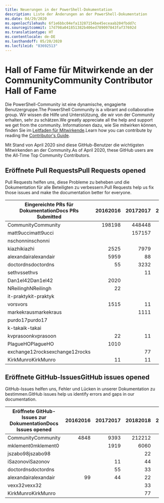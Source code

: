 ```yaml
---
title: Neuerungen in der PowerShell-Dokumentation
description: Liste der Änderungen an der PowerShell-Dokumentation
ms.date: 04/29/2020
ms.openlocfilehash: 6f1e6bbc04efa13287154be45eceaab204fbdd7c
ms.sourcegitcommit: 17d798a041851382b406ed789097843faf37692d
ms.translationtype: HT
ms.contentlocale: de-DE
ms.lasthandoff: 05/20/2020
ms.locfileid: "83692513"
---
```

# <a name="community-contributor-hall-of-fame"></a><span data-ttu-id="043ff-103">Hall of Fame für Mitwirkende an der Community</span><span class="sxs-lookup"><span data-stu-id="043ff-103">Community Contributor Hall of Fame</span></span>

<span data-ttu-id="043ff-104">Die PowerShell-Community ist eine dynamische, engagierte Benutzergruppe.</span><span class="sxs-lookup"><span data-stu-id="043ff-104">The PowerShell Community is a vibrant and collaborative group.</span></span> <span data-ttu-id="043ff-105">Wir wissen die Hilfe und Unterstützung, die wir von der Community erhalten, sehr zu schätzen.</span><span class="sxs-lookup"><span data-stu-id="043ff-105">We greatly appreciate all the help and support we get from the community.</span></span> <span data-ttu-id="043ff-106">Informationen dazu, wie Sie mitwirken können, finden Sie im [Leitfaden für Mitwirkende][contrib].</span><span class="sxs-lookup"><span data-stu-id="043ff-106">Learn how you can contribute by reading the [Contributor's Guide][contrib].</span></span>

<span data-ttu-id="043ff-107">Mit Stand von April 2020 sind diese GitHub-Benutzer die wichtigsten Mitwirkenden an der Community.</span><span class="sxs-lookup"><span data-stu-id="043ff-107">As of April 2020, these GitHub users are the All-Time Top Community Contributors.</span></span>

## <a name="pull-requests-opened"></a><span data-ttu-id="043ff-108">Eröffnete Pull Requests</span><span class="sxs-lookup"><span data-stu-id="043ff-108">Pull Requests opened</span></span>

<span data-ttu-id="043ff-109">Pull Requests helfen uns, diese Probleme zu beheben und die Dokumentation für alle Beteiligten zu verbessern.</span><span class="sxs-lookup"><span data-stu-id="043ff-109">Pull Requests help us fix those issues and make the documentation better for everyone.</span></span>

| <span data-ttu-id="043ff-110">Eingereichte PRs für Dokumentation</span><span class="sxs-lookup"><span data-stu-id="043ff-110">Docs PRs Submitted</span></span> | <span data-ttu-id="043ff-111">2016</span><span class="sxs-lookup"><span data-stu-id="043ff-111">2016</span></span> | <span data-ttu-id="043ff-112">2017</span><span class="sxs-lookup"><span data-stu-id="043ff-112">2017</span></span> | <span data-ttu-id="043ff-113">2018</span><span class="sxs-lookup"><span data-stu-id="043ff-113">2018</span></span> | <span data-ttu-id="043ff-114">2019</span><span class="sxs-lookup"><span data-stu-id="043ff-114">2019</span></span> | <span data-ttu-id="043ff-115">2020</span><span class="sxs-lookup"><span data-stu-id="043ff-115">2020</span></span> | <span data-ttu-id="043ff-116">Grand Total</span><span class="sxs-lookup"><span data-stu-id="043ff-116">Grand Total</span></span> |
| ------------------ | ---: | ---: | ---: | ---: | ---: | ----------: |
| <span data-ttu-id="043ff-117">Community</span><span class="sxs-lookup"><span data-stu-id="043ff-117">Community</span></span>          |  <span data-ttu-id="043ff-118">198</span><span class="sxs-lookup"><span data-stu-id="043ff-118">198</span></span> |  <span data-ttu-id="043ff-119">448</span><span class="sxs-lookup"><span data-stu-id="043ff-119">448</span></span> |  <span data-ttu-id="043ff-120">468</span><span class="sxs-lookup"><span data-stu-id="043ff-120">468</span></span> |  <span data-ttu-id="043ff-121">322</span><span class="sxs-lookup"><span data-stu-id="043ff-121">322</span></span> |   <span data-ttu-id="043ff-122">38</span><span class="sxs-lookup"><span data-stu-id="043ff-122">38</span></span> |        <span data-ttu-id="043ff-123">1477</span><span class="sxs-lookup"><span data-stu-id="043ff-123">1477</span></span> |
| <span data-ttu-id="043ff-124">matt9ucci</span><span class="sxs-lookup"><span data-stu-id="043ff-124">matt9ucci</span></span>          |      |  <span data-ttu-id="043ff-125">157</span><span class="sxs-lookup"><span data-stu-id="043ff-125">157</span></span> |   <span data-ttu-id="043ff-126">80</span><span class="sxs-lookup"><span data-stu-id="043ff-126">80</span></span> |   <span data-ttu-id="043ff-127">30</span><span class="sxs-lookup"><span data-stu-id="043ff-127">30</span></span> |      |         <span data-ttu-id="043ff-128">267</span><span class="sxs-lookup"><span data-stu-id="043ff-128">267</span></span> |
| <span data-ttu-id="043ff-129">nschonni</span><span class="sxs-lookup"><span data-stu-id="043ff-129">nschonni</span></span>           |      |      |   <span data-ttu-id="043ff-130">14</span><span class="sxs-lookup"><span data-stu-id="043ff-130">14</span></span> |  <span data-ttu-id="043ff-131">138</span><span class="sxs-lookup"><span data-stu-id="043ff-131">138</span></span> |      |         <span data-ttu-id="043ff-132">152</span><span class="sxs-lookup"><span data-stu-id="043ff-132">152</span></span> |
| <span data-ttu-id="043ff-133">kiazhi</span><span class="sxs-lookup"><span data-stu-id="043ff-133">kiazhi</span></span>             |   <span data-ttu-id="043ff-134">25</span><span class="sxs-lookup"><span data-stu-id="043ff-134">25</span></span> |   <span data-ttu-id="043ff-135">79</span><span class="sxs-lookup"><span data-stu-id="043ff-135">79</span></span> |   <span data-ttu-id="043ff-136">12</span><span class="sxs-lookup"><span data-stu-id="043ff-136">12</span></span> |      |      |         <span data-ttu-id="043ff-137">116</span><span class="sxs-lookup"><span data-stu-id="043ff-137">116</span></span> |
| <span data-ttu-id="043ff-138">alexandair</span><span class="sxs-lookup"><span data-stu-id="043ff-138">alexandair</span></span>         |   <span data-ttu-id="043ff-139">59</span><span class="sxs-lookup"><span data-stu-id="043ff-139">59</span></span> |    <span data-ttu-id="043ff-140">8</span><span class="sxs-lookup"><span data-stu-id="043ff-140">8</span></span> |   <span data-ttu-id="043ff-141">26</span><span class="sxs-lookup"><span data-stu-id="043ff-141">26</span></span> |    <span data-ttu-id="043ff-142">2</span><span class="sxs-lookup"><span data-stu-id="043ff-142">2</span></span> |    <span data-ttu-id="043ff-143">1</span><span class="sxs-lookup"><span data-stu-id="043ff-143">1</span></span> |          <span data-ttu-id="043ff-144">96</span><span class="sxs-lookup"><span data-stu-id="043ff-144">96</span></span> |
| <span data-ttu-id="043ff-145">doctordns</span><span class="sxs-lookup"><span data-stu-id="043ff-145">doctordns</span></span>          |    <span data-ttu-id="043ff-146">5</span><span class="sxs-lookup"><span data-stu-id="043ff-146">5</span></span> |   <span data-ttu-id="043ff-147">32</span><span class="sxs-lookup"><span data-stu-id="043ff-147">32</span></span> |   <span data-ttu-id="043ff-148">20</span><span class="sxs-lookup"><span data-stu-id="043ff-148">20</span></span> |    <span data-ttu-id="043ff-149">7</span><span class="sxs-lookup"><span data-stu-id="043ff-149">7</span></span> |    <span data-ttu-id="043ff-150">2</span><span class="sxs-lookup"><span data-stu-id="043ff-150">2</span></span> |          <span data-ttu-id="043ff-151">66</span><span class="sxs-lookup"><span data-stu-id="043ff-151">66</span></span> |
| <span data-ttu-id="043ff-152">sethvs</span><span class="sxs-lookup"><span data-stu-id="043ff-152">sethvs</span></span>             |      |    <span data-ttu-id="043ff-153">1</span><span class="sxs-lookup"><span data-stu-id="043ff-153">1</span></span> |   <span data-ttu-id="043ff-154">44</span><span class="sxs-lookup"><span data-stu-id="043ff-154">44</span></span> |      |      |          <span data-ttu-id="043ff-155">45</span><span class="sxs-lookup"><span data-stu-id="043ff-155">45</span></span> |
| <span data-ttu-id="043ff-156">Dan1el42</span><span class="sxs-lookup"><span data-stu-id="043ff-156">Dan1el42</span></span>           |   <span data-ttu-id="043ff-157">20</span><span class="sxs-lookup"><span data-stu-id="043ff-157">20</span></span> |      |      |      |      |          <span data-ttu-id="043ff-158">20</span><span class="sxs-lookup"><span data-stu-id="043ff-158">20</span></span> |
| <span data-ttu-id="043ff-159">NReilingh</span><span class="sxs-lookup"><span data-stu-id="043ff-159">NReilingh</span></span>          |    <span data-ttu-id="043ff-160">2</span><span class="sxs-lookup"><span data-stu-id="043ff-160">2</span></span> |      |   <span data-ttu-id="043ff-161">13</span><span class="sxs-lookup"><span data-stu-id="043ff-161">13</span></span> |    <span data-ttu-id="043ff-162">3</span><span class="sxs-lookup"><span data-stu-id="043ff-162">3</span></span> |      |          <span data-ttu-id="043ff-163">18</span><span class="sxs-lookup"><span data-stu-id="043ff-163">18</span></span> |
| <span data-ttu-id="043ff-164">it-praktyk</span><span class="sxs-lookup"><span data-stu-id="043ff-164">it-praktyk</span></span>         |      |      |   <span data-ttu-id="043ff-165">16</span><span class="sxs-lookup"><span data-stu-id="043ff-165">16</span></span> |    <span data-ttu-id="043ff-166">1</span><span class="sxs-lookup"><span data-stu-id="043ff-166">1</span></span> |      |          <span data-ttu-id="043ff-167">17</span><span class="sxs-lookup"><span data-stu-id="043ff-167">17</span></span> |
| <span data-ttu-id="043ff-168">vors</span><span class="sxs-lookup"><span data-stu-id="043ff-168">vors</span></span>               |   <span data-ttu-id="043ff-169">15</span><span class="sxs-lookup"><span data-stu-id="043ff-169">15</span></span> |    <span data-ttu-id="043ff-170">1</span><span class="sxs-lookup"><span data-stu-id="043ff-170">1</span></span> |      |      |      |          <span data-ttu-id="043ff-171">16</span><span class="sxs-lookup"><span data-stu-id="043ff-171">16</span></span> |
| <span data-ttu-id="043ff-172">markekraus</span><span class="sxs-lookup"><span data-stu-id="043ff-172">markekraus</span></span>         |      |   <span data-ttu-id="043ff-173">11</span><span class="sxs-lookup"><span data-stu-id="043ff-173">11</span></span> |    <span data-ttu-id="043ff-174">5</span><span class="sxs-lookup"><span data-stu-id="043ff-174">5</span></span> |      |      |          <span data-ttu-id="043ff-175">16</span><span class="sxs-lookup"><span data-stu-id="043ff-175">16</span></span> |
| <span data-ttu-id="043ff-176">purdo17</span><span class="sxs-lookup"><span data-stu-id="043ff-176">purdo17</span></span>            |      |      |   <span data-ttu-id="043ff-177">13</span><span class="sxs-lookup"><span data-stu-id="043ff-177">13</span></span> |      |      |          <span data-ttu-id="043ff-178">13</span><span class="sxs-lookup"><span data-stu-id="043ff-178">13</span></span> |
| <span data-ttu-id="043ff-179">k-takai</span><span class="sxs-lookup"><span data-stu-id="043ff-179">k-takai</span></span>            |      |      |    <span data-ttu-id="043ff-180">5</span><span class="sxs-lookup"><span data-stu-id="043ff-180">5</span></span> |    <span data-ttu-id="043ff-181">1</span><span class="sxs-lookup"><span data-stu-id="043ff-181">1</span></span> |    <span data-ttu-id="043ff-182">7</span><span class="sxs-lookup"><span data-stu-id="043ff-182">7</span></span> |          <span data-ttu-id="043ff-183">13</span><span class="sxs-lookup"><span data-stu-id="043ff-183">13</span></span> |
| <span data-ttu-id="043ff-184">kvprasoon</span><span class="sxs-lookup"><span data-stu-id="043ff-184">kvprasoon</span></span>          |    <span data-ttu-id="043ff-185">2</span><span class="sxs-lookup"><span data-stu-id="043ff-185">2</span></span> |    <span data-ttu-id="043ff-186">1</span><span class="sxs-lookup"><span data-stu-id="043ff-186">1</span></span> |    <span data-ttu-id="043ff-187">7</span><span class="sxs-lookup"><span data-stu-id="043ff-187">7</span></span> |    <span data-ttu-id="043ff-188">2</span><span class="sxs-lookup"><span data-stu-id="043ff-188">2</span></span> |      |          <span data-ttu-id="043ff-189">12</span><span class="sxs-lookup"><span data-stu-id="043ff-189">12</span></span> |
| <span data-ttu-id="043ff-190">PlagueHO</span><span class="sxs-lookup"><span data-stu-id="043ff-190">PlagueHO</span></span>           |   <span data-ttu-id="043ff-191">10</span><span class="sxs-lookup"><span data-stu-id="043ff-191">10</span></span> |      |      |    <span data-ttu-id="043ff-192">1</span><span class="sxs-lookup"><span data-stu-id="043ff-192">1</span></span> |      |          <span data-ttu-id="043ff-193">11</span><span class="sxs-lookup"><span data-stu-id="043ff-193">11</span></span> |
| <span data-ttu-id="043ff-194">exchange12rocks</span><span class="sxs-lookup"><span data-stu-id="043ff-194">exchange12rocks</span></span>    |      |    <span data-ttu-id="043ff-195">7</span><span class="sxs-lookup"><span data-stu-id="043ff-195">7</span></span> |    <span data-ttu-id="043ff-196">3</span><span class="sxs-lookup"><span data-stu-id="043ff-196">3</span></span> |      |      |          <span data-ttu-id="043ff-197">10</span><span class="sxs-lookup"><span data-stu-id="043ff-197">10</span></span> |
| <span data-ttu-id="043ff-198">KirkMunro</span><span class="sxs-lookup"><span data-stu-id="043ff-198">KirkMunro</span></span>          |    <span data-ttu-id="043ff-199">1</span><span class="sxs-lookup"><span data-stu-id="043ff-199">1</span></span> |    <span data-ttu-id="043ff-200">1</span><span class="sxs-lookup"><span data-stu-id="043ff-200">1</span></span> |    <span data-ttu-id="043ff-201">2</span><span class="sxs-lookup"><span data-stu-id="043ff-201">2</span></span> |    <span data-ttu-id="043ff-202">6</span><span class="sxs-lookup"><span data-stu-id="043ff-202">6</span></span> |      |          <span data-ttu-id="043ff-203">10</span><span class="sxs-lookup"><span data-stu-id="043ff-203">10</span></span> |

## <a name="github-issues-opened"></a><span data-ttu-id="043ff-204">Eröffnete GitHub-Issues</span><span class="sxs-lookup"><span data-stu-id="043ff-204">GitHub issues opened</span></span>

<span data-ttu-id="043ff-205">GitHub-Issues helfen uns, Fehler und Lücken in unserer Dokumentation zu bestimmen.</span><span class="sxs-lookup"><span data-stu-id="043ff-205">GitHub issues help us identify errors and gaps in our documentation.</span></span>

| <span data-ttu-id="043ff-206">Eröffnete GitHub-Issues zur Dokumentation</span><span class="sxs-lookup"><span data-stu-id="043ff-206">Docs Issues opened</span></span> | <span data-ttu-id="043ff-207">2016</span><span class="sxs-lookup"><span data-stu-id="043ff-207">2016</span></span> | <span data-ttu-id="043ff-208">2017</span><span class="sxs-lookup"><span data-stu-id="043ff-208">2017</span></span> | <span data-ttu-id="043ff-209">2018</span><span class="sxs-lookup"><span data-stu-id="043ff-209">2018</span></span> | <span data-ttu-id="043ff-210">2019</span><span class="sxs-lookup"><span data-stu-id="043ff-210">2019</span></span> | <span data-ttu-id="043ff-211">2020</span><span class="sxs-lookup"><span data-stu-id="043ff-211">2020</span></span> | <span data-ttu-id="043ff-212">Grand Total</span><span class="sxs-lookup"><span data-stu-id="043ff-212">Grand Total</span></span> |
| ------------------ | ---: | ---: | ---: | ---: | ---: | ----------: |
| <span data-ttu-id="043ff-213">Community</span><span class="sxs-lookup"><span data-stu-id="043ff-213">Community</span></span>          |   <span data-ttu-id="043ff-214">48</span><span class="sxs-lookup"><span data-stu-id="043ff-214">48</span></span> |   <span data-ttu-id="043ff-215">93</span><span class="sxs-lookup"><span data-stu-id="043ff-215">93</span></span> |  <span data-ttu-id="043ff-216">212</span><span class="sxs-lookup"><span data-stu-id="043ff-216">212</span></span> |  <span data-ttu-id="043ff-217">575</span><span class="sxs-lookup"><span data-stu-id="043ff-217">575</span></span> |  <span data-ttu-id="043ff-218">212</span><span class="sxs-lookup"><span data-stu-id="043ff-218">212</span></span> |        <span data-ttu-id="043ff-219">1152</span><span class="sxs-lookup"><span data-stu-id="043ff-219">1152</span></span> |
| <span data-ttu-id="043ff-220">mklement0</span><span class="sxs-lookup"><span data-stu-id="043ff-220">mklement0</span></span>          |      |   <span data-ttu-id="043ff-221">19</span><span class="sxs-lookup"><span data-stu-id="043ff-221">19</span></span> |   <span data-ttu-id="043ff-222">60</span><span class="sxs-lookup"><span data-stu-id="043ff-222">60</span></span> |   <span data-ttu-id="043ff-223">56</span><span class="sxs-lookup"><span data-stu-id="043ff-223">56</span></span> |   <span data-ttu-id="043ff-224">26</span><span class="sxs-lookup"><span data-stu-id="043ff-224">26</span></span> |         <span data-ttu-id="043ff-225">161</span><span class="sxs-lookup"><span data-stu-id="043ff-225">161</span></span> |
| <span data-ttu-id="043ff-226">jszabo98</span><span class="sxs-lookup"><span data-stu-id="043ff-226">jszabo98</span></span>           |      |      |    <span data-ttu-id="043ff-227">2</span><span class="sxs-lookup"><span data-stu-id="043ff-227">2</span></span> |   <span data-ttu-id="043ff-228">15</span><span class="sxs-lookup"><span data-stu-id="043ff-228">15</span></span> |    <span data-ttu-id="043ff-229">3</span><span class="sxs-lookup"><span data-stu-id="043ff-229">3</span></span> |          <span data-ttu-id="043ff-230">20</span><span class="sxs-lookup"><span data-stu-id="043ff-230">20</span></span> |
| <span data-ttu-id="043ff-231">iSazonov</span><span class="sxs-lookup"><span data-stu-id="043ff-231">iSazonov</span></span>           |      |    <span data-ttu-id="043ff-232">1</span><span class="sxs-lookup"><span data-stu-id="043ff-232">1</span></span> |    <span data-ttu-id="043ff-233">4</span><span class="sxs-lookup"><span data-stu-id="043ff-233">4</span></span> |   <span data-ttu-id="043ff-234">10</span><span class="sxs-lookup"><span data-stu-id="043ff-234">10</span></span> |    <span data-ttu-id="043ff-235">4</span><span class="sxs-lookup"><span data-stu-id="043ff-235">4</span></span> |          <span data-ttu-id="043ff-236">19</span><span class="sxs-lookup"><span data-stu-id="043ff-236">19</span></span> |
| <span data-ttu-id="043ff-237">doctordns</span><span class="sxs-lookup"><span data-stu-id="043ff-237">doctordns</span></span>          |      |    <span data-ttu-id="043ff-238">5</span><span class="sxs-lookup"><span data-stu-id="043ff-238">5</span></span> |    <span data-ttu-id="043ff-239">3</span><span class="sxs-lookup"><span data-stu-id="043ff-239">3</span></span> |    <span data-ttu-id="043ff-240">5</span><span class="sxs-lookup"><span data-stu-id="043ff-240">5</span></span> |    <span data-ttu-id="043ff-241">4</span><span class="sxs-lookup"><span data-stu-id="043ff-241">4</span></span> |          <span data-ttu-id="043ff-242">17</span><span class="sxs-lookup"><span data-stu-id="043ff-242">17</span></span> |
| <span data-ttu-id="043ff-243">alexandair</span><span class="sxs-lookup"><span data-stu-id="043ff-243">alexandair</span></span>         |    <span data-ttu-id="043ff-244">9</span><span class="sxs-lookup"><span data-stu-id="043ff-244">9</span></span> |    <span data-ttu-id="043ff-245">4</span><span class="sxs-lookup"><span data-stu-id="043ff-245">4</span></span> |    <span data-ttu-id="043ff-246">2</span><span class="sxs-lookup"><span data-stu-id="043ff-246">2</span></span> |      |      |          <span data-ttu-id="043ff-247">15</span><span class="sxs-lookup"><span data-stu-id="043ff-247">15</span></span> |
| <span data-ttu-id="043ff-248">vexx32</span><span class="sxs-lookup"><span data-stu-id="043ff-248">vexx32</span></span>             |      |      |    <span data-ttu-id="043ff-249">3</span><span class="sxs-lookup"><span data-stu-id="043ff-249">3</span></span> |   <span data-ttu-id="043ff-250">11</span><span class="sxs-lookup"><span data-stu-id="043ff-250">11</span></span> |      |          <span data-ttu-id="043ff-251">14</span><span class="sxs-lookup"><span data-stu-id="043ff-251">14</span></span> |
| <span data-ttu-id="043ff-252">KirkMunro</span><span class="sxs-lookup"><span data-stu-id="043ff-252">KirkMunro</span></span>          |      |      |    <span data-ttu-id="043ff-253">7</span><span class="sxs-lookup"><span data-stu-id="043ff-253">7</span></span> |    <span data-ttu-id="043ff-254">7</span><span class="sxs-lookup"><span data-stu-id="043ff-254">7</span></span> |      |          <span data-ttu-id="043ff-255">14</span><span class="sxs-lookup"><span data-stu-id="043ff-255">14</span></span> |

<!-- Link references -->
[contrib]: contributing/overview.md
